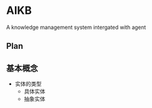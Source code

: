 # AIKB

A knowledge management system intergated with agent

## Plan

## 基本概念
- 实体的类型
    - 具体实体
    - 抽象实体
